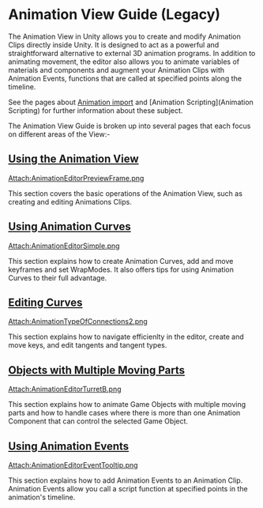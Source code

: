 Animation View Guide (Legacy)
=============================


The <span class=keyword>Animation View</span> in Unity allows you to create and modify <span class=keyword>Animation Clips</span> directly inside Unity. It is designed to act as a powerful and straightforward alternative to external 3D animation programs. In addition to animating movement, the editor also allows you to animate variables of materials and components and augment your Animation Clips with <span class=keyword>Animation Events</span>, functions that are called at specified points along the timeline.

See the pages about [Animation import](Animations) and [Animation Scripting](Animation Scripting) for further information about these subject.

The Animation View Guide is broken up into several pages that each focus on different areas of the View:-

[Using the Animation View](animeditor-UsingAnimationEditor)
-----------------------------------------------------------


[Attach:AnimationEditorPreviewFrame.png](animeditor-UsingAnimationEditor)

This section covers the basic operations of the <span class=keyword>Animation View</span>, such as creating and editing <span class=keyword>Animations Clips</span>.


[Using Animation Curves](animeditor-AnimationCurves)
----------------------------------------------------


[Attach:AnimationEditorSimple.png](animeditor-AnimationCurves)

This section explains how to create <span class=keyword>Animation Curves</span>, add and move <span class=keyword>keyframes</span> and set WrapModes. It also offers tips for using <span class=keyword>Animation Curves</span> to their full advantage.


[Editing Curves](EditingCurves)
-------------------------------


[Attach:AnimationTypeOfConnections2.png](EditingCurves)

This section explains how to navigate efficienlty in the editor, create and move <span class=keyword>keys</span>, and edit <span class=keyword>tangents</span> and tangent types.


[Objects with Multiple Moving Parts](animeditor-MultipleParts)
--------------------------------------------------------------


[Attach:AnimationEditorTurretB.png](animeditor-MultipleParts)

This section explains how to animate <span class=keyword>Game Objects</span> with multiple moving parts and how to handle cases where there is more than one <span class=keyword>Animation Component</span> that can control the selected <span class=keyword>Game Object</span>.


[Using Animation Events](animeditor-AnimationEvents)
----------------------------------------------------


[Attach:AnimationEditorEventTooltip.png](animeditor-AnimationEvents)

This section explains how to add <span class=keyword>Animation Events</span> to an <span class=keyword>Animation Clip</span>. Animation Events allow you call a script function at specified points in the animation's timeline.

